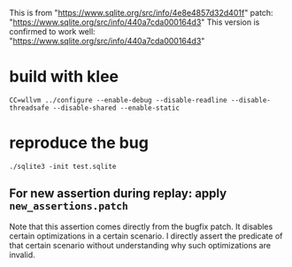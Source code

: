 This is from "https://www.sqlite.org/src/info/4e8e4857d32d401f"
patch: "https://www.sqlite.org/src/info/440a7cda000164d3"
This version is confirmed to work well: "https://www.sqlite.org/src/info/440a7cda000164d3"
# build with klee
```
CC=wllvm ../configure --enable-debug --disable-readline --disable-threadsafe --disable-shared --enable-static
```
# reproduce the bug
```
./sqlite3 -init test.sqlite
```

## For new assertion during replay: apply `new_assertions.patch`
Note that this assertion comes directly from the bugfix patch. It disables
certain optimizations in a certain scenario. I directly assert the predicate of
that certain scenario without understanding why such optimizations are invalid.
